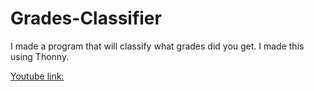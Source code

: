# Grades-Classifier
I made a program that will classify what grades did you get. I made this using Thonny. 

[Youtube link:](https://youtu.be/9UMudWykCmE)
